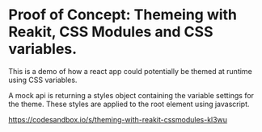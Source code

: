 # Proof of Concept: Themeing with Reakit, CSS Modules and CSS variables.

This is a demo of how a react app could potentially be themed at runtime using CSS variables.

A mock api is returning a styles object containing the variable settings for the theme. These styles are applied to the root element using javascript.

https://codesandbox.io/s/theming-with-reakit-cssmodules-kl3wu
